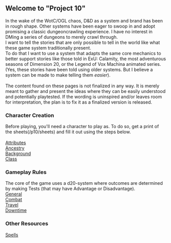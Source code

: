 ## Welcome to "Project 10"
In the wake of the WotC/OGL chaos, D&D as a system and brand has been in rough shape. Other systems have been eager to swoop in and adopt promising a classic dungeoncrawling experience. I have no interest in DMing a series of dungeons to merely crawl through. <br>
I want to tell the stories that are only possible to tell in the world like what these game system traditionally present. <br>
To do that I want to use a system that adapts the same core mechanics to better support stories like those told in ExU: Calamity, the most adventurous seasons of Dimension 20, or the Legend of Vox Machina animated series. (Yes, these stories have been told using older systems. But I believe a system can be made to make telling them *easier*).
<br><br>
The content found on these pages is not finalized in any way. It is merely meant to gather and present the ideas where they can be easily understood and potentially playtested. If the wording is uninspired and/or leaves room for interpretation, the plan is to fix it as a finalized version is released.

### Character Creation
Before playing, you'll need a character to play as. To do so, get a print of the sheets(/p10/sheets) and fill it out using the steps below.
<br>
<br>
[Attributes](/p10/attributes)
<br>
[Ancestry](/p10/ancestry)
<br>
[Background](/p10/background)
<br>
[Class](/p10/classes)

### Gameplay Rules
The core of the game uses a d20-system where outcomes are determined by making Tests (that may have Advantage or Disadvantage).
<br>
[General](/p10/rules/general)
<br>
[Combat](/p10/rules/combat)
<br>
[Travel](/p10/rules/travel)
<br>
[Downtime](/p10/rules/downtime)

### Other Resources
[Spells](https://example.com)